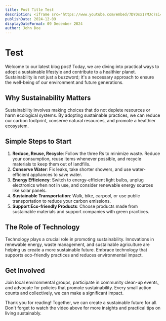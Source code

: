 ```yaml
---
title: Post Title Test
description: <iframe src="https://www.youtube.com/embed/7DYDsx1rMJc?si=9AIAjt5OcNO9sPBG" title="YouTube video player" frameborder="0" allow="accelerometer; autoplay; clipboard-write; encrypted-media; gyroscope; picture-in-picture; web-share" referrerpolicy="strict-origin-when-cross-origin" allowfullscreen></iframe> Explore practical ways to adopt a sustainable lifestyle and contribute to a healthier planet.
publishDate: 2024-12-09
displayDateFormat: 09 December 2024
author: John Doe
---
```


# Test

Welcome to our latest blog post! Today, we are diving into practical ways to adopt a sustainable lifestyle and contribute to a healthier planet. Sustainability is not just a buzzword; it's a necessary approach to ensure the well-being of our environment and future generations.

## Why Sustainability Matters

Sustainability involves making choices that do not deplete resources or harm ecological systems. By adopting sustainable practices, we can reduce our carbon footprint, conserve natural resources, and promote a healthier ecosystem.

## Simple Steps to Start

1. **Reduce, Reuse, Recycle**: Follow the three Rs to minimize waste. Reduce your consumption, reuse items whenever possible, and recycle materials to keep them out of landfills.
2. **Conserve Water**: Fix leaks, take shorter showers, and use water-efficient appliances to save water.
3. **Energy Efficiency**: Switch to energy-efficient light bulbs, unplug electronics when not in use, and consider renewable energy sources like solar panels.
4. **Sustainable Transportation**: Walk, bike, carpool, or use public transportation to reduce your carbon emissions.
5. **Support Eco-friendly Products**: Choose products made from sustainable materials and support companies with green practices.

## The Role of Technology

Technology plays a crucial role in promoting sustainability. Innovations in renewable energy, waste management, and sustainable agriculture are helping us create a more sustainable future. Embrace technology that supports eco-friendly practices and reduces environmental impact.

## Get Involved

Join local environmental groups, participate in community clean-up events, and advocate for policies that promote sustainability. Every small action counts and collectively, we can make a significant impact.

Thank you for reading! Together, we can create a sustainable future for all. Don't forget to watch the video above for more insights and practical tips on living sustainably.


